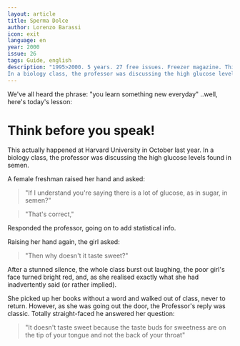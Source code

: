 ```yaml
---
layout: article
title: Sperma Dolce
author: Lorenzo Barassi
icon: exit
language: en
year: 2000
issue: 26
tags: Guide, english
description: "1995>2000. 5 years. 27 free issues. Freezer magazine. This actually happened at Harvard University in October last year.
In a biology class, the professor was discussing the high glucose levels found in semen. A female freshman raised her hand and asked:"
---
```


We've all heard the phrase: "you learn something new everyday" ..well, here's today's lesson:

# Think before you speak!

This actually happened at Harvard University in October last year.
In a biology class, the professor was discussing the high glucose levels found in semen.

A female freshman raised her hand and asked:

>"If I understand you're saying there is a lot of glucose, as in sugar, in semen?"

>"That's correct,"

Responded the professor, going on to add statistical info.

Raising her hand again, the girl asked:

>"Then why doesn't it taste sweet?"

After a stunned silence, the whole class burst out laughing, the poor girl's face turned bright red, and, as she realised exactly what she had inadvertently said (or rather implied).

She picked up her books without a word and walked out of class, never to return. However, as she was going out the door, the Professor's reply was classic. Totally straight-faced he answered her question:

>"It doesn't taste sweet because the taste buds for sweetness are on the tip of your tongue and not the back of your throat"
